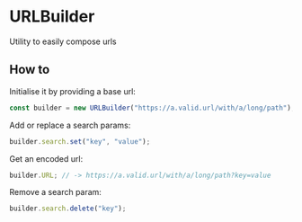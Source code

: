 # URLBuilder

Utility to easily compose urls

## How to
Initialise it by providing a base url:
```javascript
const builder = new URLBuilder("https://a.valid.url/with/a/long/path");
```

Add or replace a search params:
```javascript
builder.search.set("key", "value");
```

Get an encoded url:
```javascript
builder.URL; // -> https://a.valid.url/with/a/long/path?key=value
```

Remove a search param:
```javascript
builder.search.delete("key");
```